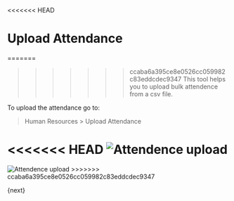 <<<<<<< HEAD
# Upload Attendance

=======
>>>>>>> ccaba6a395ce8e0526cc059982c83eddcdec9347
This tool helps you to upload bulk attendence from a csv file.

To upload the attendance go to:

> Human Resources > Upload Attendance

<<<<<<< HEAD
<img class="screenshot" alt="Attendence upload" src="/docs/assets/img/human-resources/attendence-upload.png">
=======
<img class="screenshot" alt="Attendence upload" src="{{docs_base_url}}/assets/img/human-resources/attendence-upload.png">
>>>>>>> ccaba6a395ce8e0526cc059982c83eddcdec9347

{next}